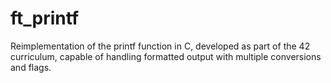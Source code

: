 # ft_printf
Reimplementation of the printf function in C, developed as part of the 42 curriculum, capable of handling formatted output with multiple conversions and flags.
